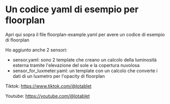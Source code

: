 # Un codice yaml di esempio per floorplan
Apri qui sopra il file floorplan-example.yaml per avere un codice di esempio di floorplan 

Ho aggiunto anche 2 sensori:
 - sensor.yaml: sono 2 template che creano un calcolo della luminosità esterna tramite l'elevazione del sole e la copertura nuvolosa
 - sensor_for_luxmeter.yaml: un template con un calcolo che converte i dati di un luxmetro per l'opacity di floorplan

Tiktok: https://www.tiktok.com/@lotablet

Youtube: https://youtube.com/@lotablet
